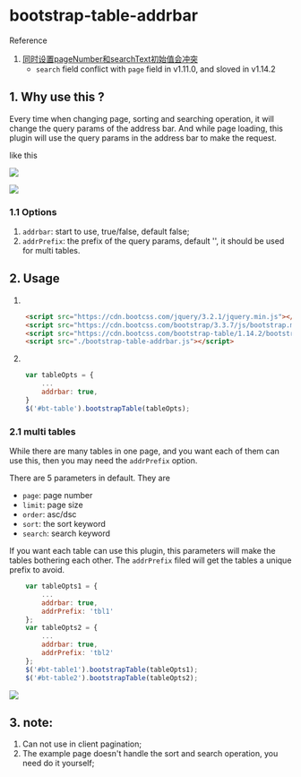 # bootstrap-table-addrbar

Reference

1. [同时设置pageNumber和searchText初始值会冲突](https://github.com/wenzhixin/bootstrap-table/issues/2580)
    - `search` field conflict with `page` field in v1.11.0, and sloved in v1.14.2

## 1. Why use this ?

Every time when changing page, sorting and searching operation, it will change the query params of the address bar. And while page loading, this plugin will use the query params in the address bar to make the request.

like this

![](https://gitimg.generals.space/611efd443ea59eccd61744c5ebd09452.png)

![](https://gitimg.generals.space/92515aa02c863a19daf76a8804990092.png)

### 1.1 Options

1. `addrbar`: start to use, true/false, default false;
2. `addrPrefix`: the prefix of the query params, default '', it should be used for multi tables. 

## 2. Usage

1. 

```html
    <script src="https://cdn.bootcss.com/jquery/3.2.1/jquery.min.js"></script>
    <script src="https://cdn.bootcss.com/bootstrap/3.3.7/js/bootstrap.min.js"></script>
    <script src="https://cdn.bootcss.com/bootstrap-table/1.14.2/bootstrap-table.min.js"></script>
    <script src="./bootstrap-table-addrbar.js"></script>
```

2. 

```js
    var tableOpts = {
        ...
        addrbar: true,
    }
    $('#bt-table').bootstrapTable(tableOpts);
```

### 2.1 multi tables

While there are many tables in one page, and you want each of them can use this, then you may need the `addrPrefix` option.

There are 5 parameters in default. They are

- `page`: page number
- `limit`: page size
- `order`: asc/dsc
- `sort`: the sort keyword
- `search`: search keyword

If you want each table can use this plugin, this parameters will make the tables bothering each other. The `addrPrefix` filed will get the tables a unique prefix to avoid.

```js
    var tableOpts1 = {
        ...
        addrbar: true,
        addrPrefix: 'tbl1'
    };
    var tableOpts2 = {
        ...
        addrbar: true,
        addrPrefix: 'tbl2'
    };
    $('#bt-table1').bootstrapTable(tableOpts1);
    $('#bt-table2').bootstrapTable(tableOpts2);
```

![](https://gitimg.generals.space/5badfcee02a1998e279b432090a3d2b2.png)

## 3. note:

1. Can not use in client pagination;
2. The example page doesn't handle the sort and search operation, you need do it yourself;
